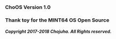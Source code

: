 ### ChoOS Version 1.0
### Thank toy for the MINT64 OS Open Source


##### Copyright 2017-2018 Chojuha. All Rights reserved.
